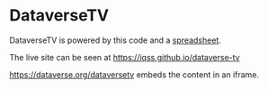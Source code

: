# DataverseTV

DataverseTV is powered by this code and a [spreadsheet][].

The live site can be seen at https://iqss.github.io/dataverse-tv

https://dataverse.org/dataversetv embeds the content in an iframe.

[spreadsheet]: https://docs.google.com/spreadsheets/d/1uVk_57Ek_A49sLZ5OKdI6QASKloWNzykni3kcYNzpxA/edit#gid=0
